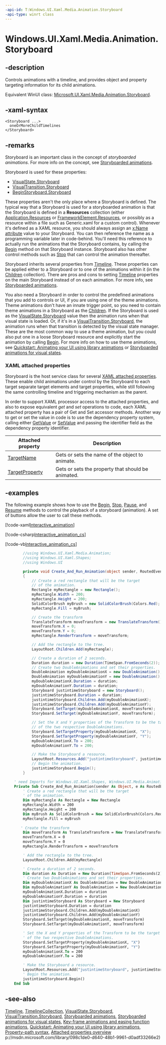 ```yaml
---
-api-id: T:Windows.UI.Xaml.Media.Animation.Storyboard
-api-type: winrt class
---
```


<!-- Class syntax.
public class Storyboard : Windows.UI.Xaml.Media.Animation.Timeline, Windows.UI.Xaml.Media.Animation.IStoryboard
-->

# Windows.UI.Xaml.Media.Animation.Storyboard

## -description
Controls animations with a timeline, and provides object and property targeting information for its child animations.

Equivalent WinUI class: [Microsoft.UI.Xaml.Media.Animation.Storyboard](/windows/winui/api/microsoft.ui.xaml.media.animation.storyboard).

## -xaml-syntax
```xaml
<Storyboard ...>
  oneOrMoreChildTimelines
</Storyboard>
```


## -remarks
Storyboard is an important class in the concept of *storyboarded animations*. For more info on the concept, see [Storyboarded animations](/windows/uwp/graphics/storyboarded-animations).

Storyboard is used for these properties:
+ [VisualState.Storyboard](../windows.ui.xaml/visualstate_storyboard.md)
+ [VisualTransition.Storyboard](../windows.ui.xaml/visualtransition_storyboard.md)
+ [BeginStoryboard.Storyboard](beginstoryboard_storyboard_1221375020.md)


These properties aren't the only place where a Storyboard is defined. The typical way that a Storyboard is used for a storyboarded animation is that the Storyboard is defined in a **Resources** collection (either [Application.Resources](../windows.ui.xaml/application_resources.md) or [FrameworkElement.Resources](../windows.ui.xaml/frameworkelement_resources.md), or possibly as a resource within a file such as Generic.xaml for a custom control). Whenever it's defined as a XAML resource, you should always assign an [x:Name attribute](/windows/uwp/xaml-platform/x-name-attribute) value to your Storyboard. You can then reference the name as a programming variable later in code-behind. You'll need this reference to actually run the animations that the Storyboard contains, by calling the [Begin](storyboard_begin_1621727531.md) method on that Storyboard instance. Storyboard also has other control methods such as [Stop](storyboard_stop_1201535524.md) that can control the animation thereafter.

Storyboard inherits several properties from [Timeline](timeline.md). These properties can be applied either to a Storyboard or to one of the animations within it (in the [Children](storyboard_children.md) collection). There are pros and cons to setting [Timeline](timeline.md) properties on the main Storyboard instead of on each animation. For more info, see [Storyboarded animations](/windows/uwp/graphics/storyboarded-animations).

You also need a Storyboard in order to control the predefined animations that you add to controls or UI, if you are using one of the theme animations. Theme animations don't have an innate trigger point, so you need to contain theme animations in a Storyboard as the [Children](storyboard_children.md). If the Storyboard is used as the [VisualState.Storyboard](../windows.ui.xaml/visualstate_storyboard.md) value then the animation runs when that visual state is loaded. Or, if it's in a [VisualTransition.Storyboard](../windows.ui.xaml/visualtransition_storyboard.md), the animation runs when that transition is detected by the visual state manager. These are the most common way to use a theme animation, but you could also put one in a loose Storyboard resource and explicitly start the animation by calling [Begin](storyboard_begin_1621727531.md). For more info on how to use theme animations, see [Quickstart: Animating your UI using library animations](/previous-versions/windows/apps/hh452703(v=win.10)) or [Storyboarded animations for visual states](/previous-versions/windows/apps/jj819808(v=win.10)).

### XAML attached properties

Storyboard is the host service class for several [XAML attached properties](/windows/uwp/xaml-platform/attached-properties-overview). These enable child animations under control by the Storyboard to each target separate target elements and target properties, while still following the same controlling timeline and triggering mechanism as the parent.

In order to support XAML processor access to the attached properties, and also to expose equivalent _get_ and _set_ operations to code, each XAML attached property has a pair of Get and Set accessor methods. Another way to get or set the value in code is to use the dependency property system, calling either [GetValue](../windows.ui.xaml/dependencyobject_getvalue_1188551207.md) or [SetValue](../windows.ui.xaml/dependencyobject_setvalue_52578133.md) and passing the identifier field as the dependency property identifier.

| Attached property | Description |
| - | - |
| [TargetName](storyboard_targetname.md) | Gets or sets the name of the object to animate. |
| [TargetProperty](storyboard_targetproperty.md) | Gets or sets the property that should be animated. |

## -examples
The following example shows how to use the [Begin](storyboard_begin_1621727531.md), [Stop](storyboard_stop_1201535524.md), [Pause](storyboard_pause_1953642114.md), and [Resume](storyboard_resume_406343050.md) methods to control the playback of a storyboard (animation). A set of buttons allow the user to call these methods.



[!code-xaml[Interactive_animation](../windows.ui.xaml.media.animation/code/interactive_animation/csharp/Page.xaml#SnippetInteractive_animation)]


[!code-csharp[Interactive_animation_cs](../windows.ui.xaml.media.animation/code/interactive_animation/csharp/Page.xaml.cs#SnippetInteractive_animation_cs)]

[!code-vb[Interactive_animation_cs](../windows.ui.xaml.media.animation/code/interactive_animation/vbnet/Page.xaml.vb#SnippetInteractive_animation_cs)]

```csharp
        //using Windows.UI.Xaml.Media.Animation;
        //using Windows.UI.Xaml.Shapes;
        //using Windows.UI

        private void Create_And_Run_Animation(object sender, RoutedEventArgs e)
        {
            // Create a red rectangle that will be the target
            // of the animation.
            Rectangle myRectangle = new Rectangle();
            myRectangle.Width = 200;
            myRectangle.Height = 200;
            SolidColorBrush myBrush = new SolidColorBrush(Colors.Red);
            myRectangle.Fill = myBrush;

            // Create the transform
            TranslateTransform moveTransform = new TranslateTransform();
            moveTransform.X = 0;
            moveTransform.Y = 0;
            myRectangle.RenderTransform = moveTransform;

            // Add the rectangle to the tree.
            LayoutRoot.Children.Add(myRectangle);

            // Create a duration of 2 seconds.
            Duration duration = new Duration(TimeSpan.FromSeconds(2));
            // Create two DoubleAnimations and set their properties.
            DoubleAnimation myDoubleAnimationX = new DoubleAnimation();
            DoubleAnimation myDoubleAnimationY = new DoubleAnimation();
            myDoubleAnimationX.Duration = duration;
            myDoubleAnimationY.Duration = duration;
            Storyboard justintimeStoryboard = new Storyboard();
            justintimeStoryboard.Duration = duration;
            justintimeStoryboard.Children.Add(myDoubleAnimationX);
            justintimeStoryboard.Children.Add(myDoubleAnimationY);
            Storyboard.SetTarget(myDoubleAnimationX, moveTransform);
            Storyboard.SetTarget(myDoubleAnimationY, moveTransform);

            // Set the X and Y properties of the Transform to be the target properties
            // of the two respective DoubleAnimations.
            Storyboard.SetTargetProperty(myDoubleAnimationX, "X");
            Storyboard.SetTargetProperty(myDoubleAnimationY, "Y");
            myDoubleAnimationX.To = 200;
            myDoubleAnimationY.To = 200;

            // Make the Storyboard a resource.
            LayoutRoot.Resources.Add("justintimeStoryboard", justintimeStoryboard);
            // Begin the animation.
            justintimeStoryboard.Begin();
        }
```

```vb
    ' need Imports for Windows.UI.Xaml.Shapes, Windows.UI.Media.Animation, Windows.UI
    Private Sub Create_And_Run_Animation(sender As Object, e As RoutedEventArgs)
        ' Create a red rectangle that will be the target
        ' of the animation.
        Dim myRectangle As Rectangle = New Rectangle
        myRectangle.Width = 200
        myRectangle.Height = 200
        Dim myBrush As SolidColorBrush = New SolidColorBrush(Colors.Red)
        myRectangle.Fill = myBrush
 
       ' Create the transform
        Dim moveTransform As TranslateTransform = New TranslateTransform
        moveTransform.X = 0
        moveTransform.Y = 0
        myRectangle.RenderTransform = moveTransform

        ' Add the rectangle to the tree.
        LayoutRoot.Children.Add(myRectangle)

        ' Create a duration of 2 seconds.
        Dim duration As Duration = New Duration(TimeSpan.FromSeconds(2))
        ' Create two DoubleAnimations and set their properties.
        Dim myDoubleAnimationX As DoubleAnimation = New DoubleAnimation
        Dim myDoubleAnimationY As DoubleAnimation = New DoubleAnimation
        myDoubleAnimationX.Duration = duration
        myDoubleAnimationY.Duration = duration
        Dim justintimeStoryboard As Storyboard = New Storyboard
        justintimeStoryboard.Duration = duration
        justintimeStoryboard.Children.Add(myDoubleAnimationX)
        justintimeStoryboard.Children.Add(myDoubleAnimationY)
        Storyboard.SetTarget(myDoubleAnimationX, moveTransform)
        Storyboard.SetTarget(myDoubleAnimationY, moveTransform)

        ' Set the X and Y properties of the Transform to be the target properties
        ' of the two respective DoubleAnimations.
        Storyboard.SetTargetProperty(myDoubleAnimationX, "X")
        Storyboard.SetTargetProperty(myDoubleAnimationY, "Y")
        myDoubleAnimationX.To = 200
        myDoubleAnimationY.To = 200

        ' Make the Storyboard a resource.
        LayoutRoot.Resources.Add("justintimeStoryboard", justintimeStoryboard)
        ' Begin the animation.
        justintimeStoryboard.Begin()
    End Sub
```



## -see-also
[Timeline](timeline.md), [TimelineCollection](timelinecollection.md), [VisualState.Storyboard](../windows.ui.xaml/visualstate_storyboard.md), [VisualTransition.Storyboard](../windows.ui.xaml/visualtransition_storyboard.md), [Storyboarded animations](/windows/uwp/graphics/storyboarded-animations), [Storyboarded animations for visual states](/previous-versions/windows/apps/jj819808(v=win.10)), [Key-frame animations and easing function animations](/windows/uwp/graphics/key-frame-and-easing-function-animations), [Quickstart: Animating your UI using library animations](/previous-versions/windows/apps/hh452703(v=win.10)), [Property-path syntax](/windows/uwp/xaml-platform/property-path-syntax), [Attached properties overview](/windows/uwp/xaml-platform/attached-properties-overview)
p://msdn.microsoft.com/library/098c1de0-d640-48b1-9961-d0adf33266e2)

